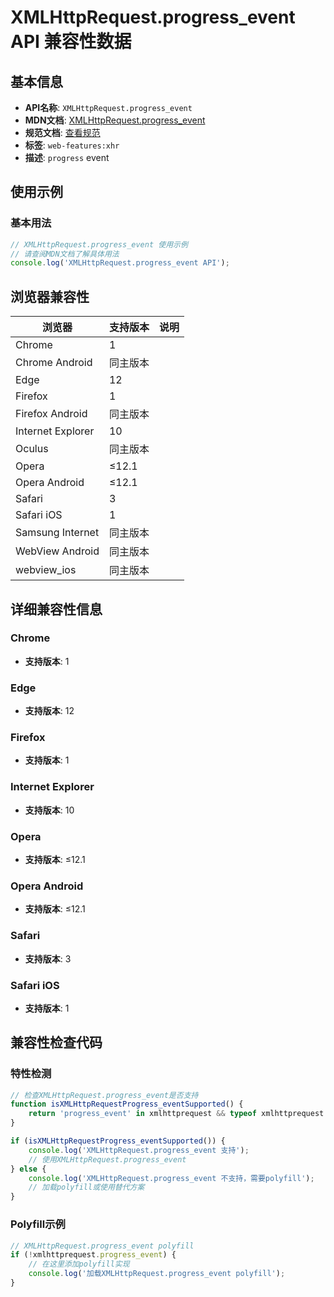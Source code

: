 # XMLHttpRequest.progress_event API 兼容性数据

## 基本信息

- **API名称**: `XMLHttpRequest.progress_event`
- **MDN文档**: [XMLHttpRequest.progress_event](https://developer.mozilla.org/docs/Web/API/XMLHttpRequestEventTarget/progress_event)
- **规范文档**: [查看规范](https://xhr.spec.whatwg.org/#event-xhr-progress,https://xhr.spec.whatwg.org/#handler-xhr-onprogress)
- **标签**: `web-features:xhr`
- **描述**: `progress` event

## 使用示例

### 基本用法

```javascript
// XMLHttpRequest.progress_event 使用示例
// 请查阅MDN文档了解具体用法
console.log('XMLHttpRequest.progress_event API');
```

## 浏览器兼容性

| 浏览器 | 支持版本 | 说明 |
|--------|----------|------|
| Chrome | 1 |  |
| Chrome Android | 同主版本 |  |
| Edge | 12 |  |
| Firefox | 1 |  |
| Firefox Android | 同主版本 |  |
| Internet Explorer | 10 |  |
| Oculus | 同主版本 |  |
| Opera | ≤12.1 |  |
| Opera Android | ≤12.1 |  |
| Safari | 3 |  |
| Safari iOS | 1 |  |
| Samsung Internet | 同主版本 |  |
| WebView Android | 同主版本 |  |
| webview_ios | 同主版本 |  |

## 详细兼容性信息

### Chrome

- **支持版本**: 1

### Edge

- **支持版本**: 12

### Firefox

- **支持版本**: 1

### Internet Explorer

- **支持版本**: 10

### Opera

- **支持版本**: ≤12.1

### Opera Android

- **支持版本**: ≤12.1

### Safari

- **支持版本**: 3

### Safari iOS

- **支持版本**: 1

## 兼容性检查代码

### 特性检测

```javascript
// 检查XMLHttpRequest.progress_event是否支持
function isXMLHttpRequestProgress_eventSupported() {
    return 'progress_event' in xmlhttprequest && typeof xmlhttprequest.progress_event === 'function';
}

if (isXMLHttpRequestProgress_eventSupported()) {
    console.log('XMLHttpRequest.progress_event 支持');
    // 使用XMLHttpRequest.progress_event
} else {
    console.log('XMLHttpRequest.progress_event 不支持，需要polyfill');
    // 加载polyfill或使用替代方案
}
```

### Polyfill示例

```javascript
// XMLHttpRequest.progress_event polyfill
if (!xmlhttprequest.progress_event) {
    // 在这里添加polyfill实现
    console.log('加载XMLHttpRequest.progress_event polyfill');
}
```

